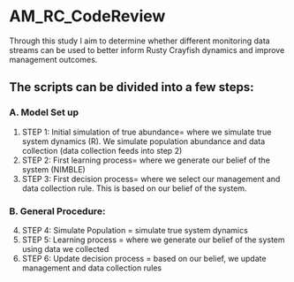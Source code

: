 # AM_RC_CodeReview
Through this study I aim to determine whether different monitoring data streams can be used to better inform Rusty Crayfish dynamics and improve management outcomes.

## The scripts can be divided into a few steps: 
### A. Model Set up 
1. STEP 1: Initial simulation of true abundance= where we simulate true system dynamics (R). We simulate population abundance and data collection (data collection feeds into step 2)
2. STEP 2: First learning process= where we generate our belief of the system (NIMBLE)
3. STEP 3: First decision process= where we select our management and data collection rule. This is based on our belief of the system. 

### B. General Procedure:
4. STEP 4: Simulate Population = simulate true system dynamics
5. STEP 5: Learning process = where we generate our belief of the system using data we collected
6. STEP 6: Update decision process = based on our belief, we update management and data collection rules
